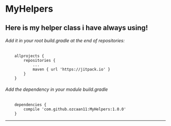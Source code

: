 # MyHelpers
Here is my helper class i have always using!
--------
###### Add it in your root build.gradle at the end of repositories:
        allprojects {
		    repositories {
			    ...
			    maven { url 'https://jitpack.io' }
		    }
	    }
        
###### Add the dependency in your module build.gradle  
        dependencies {
	        compile 'com.github.ozcaan11:MyHelpers:1.0.0'
	    }
--------

